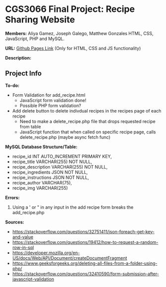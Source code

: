 # CGS3066 Final Project: Recipe Sharing Website

**Members:** Aliya Gamez, Joseph Galego, Matthew Gonzales
HTML, CSS, JavaScript, PHP and MySQL.

**URL:** [Github Pages Link](https://aliya-gamez.github.io/cgs3066_final_project/) (Only for HTML, CSS and JS functionality)

**Description:**


## Project Info

**To-do:**
- Form Validation for add_recipe.html
    - JavaScript form validation done!
    - Possible PHP form validation?
- Add delete button to delete indivdual recipes in the recipes page of each recipe
    - Need to make a delete_recipe.php file that drops requested recipe from table
    - JavaScript function that when called on specific recipe page, calls delete_recipe.php (maybe async fetch func)

**MySQL Database Structure/Table:**

- recipe_id INT AUTO_INCREMENT PRIMARY KEY,
- recipe_title VARCHAR(255) NOT NULL,
- recipe_description VARCHAR(255) NOT NULL,
- recipe_ingredients JSON NOT NULL,
- recipe_instructions JSON NOT NULL,
- recipe_author VARCHAR(75),
- recipe_img VARCHAR(255)

**Errors:**

1. Using a ' or " in any input in the add recipe form breaks the add_recipe.php

**Sources:**
- https://stackoverflow.com/questions/32751411/json-foreach-get-key-and-value
- https://stackoverflow.com/questions/19412/how-to-request-a-random-row-in-sql
- https://developer.mozilla.org/en-US/docs/Web/API/Document/createDocumentFragment
- https://www.geeksforgeeks.org/deleting-all-files-from-a-folder-using-php/
- https://stackoverflow.com/questions/32410590/form-submission-after-javascript-validation


